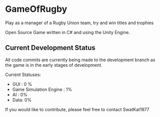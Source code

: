 # GameOfRugby

Play as a manager of a Rugby Union team, try and win titles and trophies

Open Source Game written in C# and using the Unity Engine.

## Current Development Status
All code commits are currently being made to the development branch as the game is in the early stages of development.

Current Statuses:
* GUI : 0 %
* Game Simulation Engine : 1%
* AI : 0%
* Data: 0%

If you would like to contribute, please feel free to contact SwatKat1977
